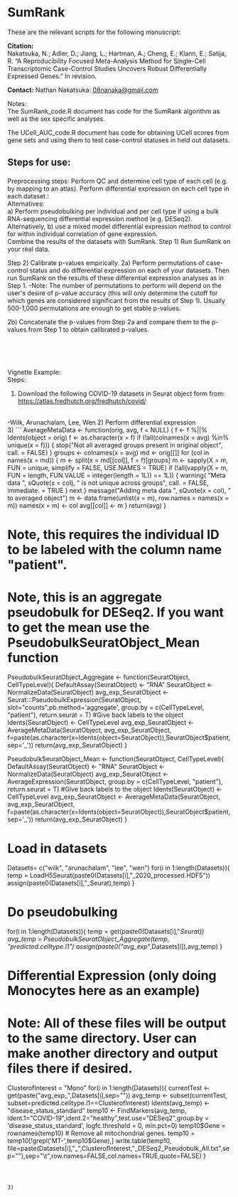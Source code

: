 # SumRank

These are the relevant scripts for the following manuscript:

**Citation:** 
<br/>
Nakatsuka, N.; Adler, D.; Jiang, L.; Hartman, A.; Cheng, E.; Klann, E.; Satija, R. “A Reproducibility Focused Meta-Analysis Method for Single-Cell Transcriptomic Case-Control Studies Uncovers Robust Differentially Expressed Genes.” In revision.

**Contact:** Nathan Nakatsuka: 08nanaka@gmail.com


Notes:
<br/>
The SumRank_code.R document has code for the SumRank algorithm as well as the sex specific analyses.

The UCell_AUC_code.R document has code for obtaining UCell scores from gene sets and using them to test case-control statuses in held out datasets.



## <p>Steps for use:</p>

Preprocessing steps:
Perform QC and determine cell type of each cell (e.g. by mapping to an atlas).
Perform differential expression on each cell type in each dataset.:<br/>
Alternatives: <br/>
a) Perform pseudobulking per individual and per cell type if using a bulk RNA-sequencing differential expression method (e.g. DESeq2). 
Alternatively, b) use a mixed model differential expression method to control for within individual correlation of gene expression.
<br/>
Combine the results of the datasets with SumRank.
Step 1) Run SumRank on your real data.

Step 2) Calibrate p-values empirically.
2a) Perform permutations of case-control status and do differential expression on each of your datasets. Then run SumRank on the results of these differential expression analyses as in Step 1.
-Note: The number of permutations to perform will depend on the user's desire of p-value accuracy (this will only determine the cutoff for which genes are considered significant from the results of Step 1). Usually 500-1,000 permutations are enough to get stable p-values.



2b) Concatenate the p-values from Step 2a and compare them to the p-values from Step 1 to obtain calibrated p-values.







<br/>
<br/>
<br/>







Vignette Example:
<br/>
Steps:
<br/>
1) Download the following COVID-19 datasets in Seurat object form from: https://atlas.fredhutch.org/fredhutch/covid/
<br/>
-Wilk, Arunachalam, Lee, Wen
2) Perform differential expression<br/>
3) 
```
AverageMetaData <- function(orig, avg, f = NULL) {
  f <- f %||% Idents(object = orig)
  f <- as.character(x = f)
  if (!all(colnames(x = avg) %in% unique(x = f))) {
    stop("Not all averaged groups present in original object", call. = FALSE)
  }
  groups <- colnames(x = avg)
  md <- orig[[]]
  for (col in names(x = md)) {
    m <- split(x = md[[col]], f = f)[groups]
    m <- sapply(X = m, FUN = unique, simplify = FALSE, USE.NAMES = TRUE)
    if (!all(vapply(X = m, FUN = length, FUN.VALUE = integer(length = 1L)) == 1L)) {
      warning(
        "Meta data ",
        sQuote(x = col),
        " is not unique across groups",
        call. = FALSE,
        immediate. = TRUE
      )
      next
    }
    message("Adding meta data ", sQuote(x = col), " to averaged object")
    m <- data.frame(unlist(x = m), row.names = names(x = m))
    names(x = m) <- col
    avg[[col]] <- m
  }
  return(avg)
}

# Note, this requires the individual ID to be labeled with the column name "patient".
# Note, this is an aggregate pseudobulk for DESeq2. If you want to get the mean use the PseudobulkSeuratObject_Mean function
PseudobulkSeuratObject_Aggregate <- function(SeuratObject, CellTypeLevel){
   DefaultAssay(SeuratObject) <- "RNA"
   SeuratObject <- NormalizeData(SeuratObject)
   avg_exp_SeuratObject <- Seurat:::PseudobulkExpression(SeuratObject, slot="counts",pb.method='aggregate', group.by = c(CellTypeLevel, "patient"), return.seurat = T)
   #Give back labels to the object
   Idents(SeuratObject) <- CellTypeLevel
   avg_exp_SeuratObject <- AverageMetaData(SeuratObject, avg_exp_SeuratObject, f=paste(as.character(x=Idents(object=SeuratObject)),SeuratObject$patient,sep='_'))
   return(avg_exp_SeuratObject)
}

PseudobulkSeuratObject_Mean <- function(SeuratObject, CellTypeLevel){
   DefaultAssay(SeuratObject) <- "RNA"
   SeuratObject <- NormalizeData(SeuratObject)
   avg_exp_SeuratObject <- AverageExpression(SeuratObject, group.by = c(CellTypeLevel, "patient"), return.seurat = T)
   #Give back labels to the object
   Idents(SeuratObject) <- CellTypeLevel
   avg_exp_SeuratObject <- AverageMetaData(SeuratObject, avg_exp_SeuratObject, f=paste(as.character(x=Idents(object=SeuratObject)),SeuratObject$patient,sep='_'))
   return(avg_exp_SeuratObject)
}

# Load in datasets
Datasets= c("wilk", "arunachalam", "lee", "wen")
for(i in 1:length(Datasets)){
temp = LoadH5Seurat(paste0(Datasets[i],"_2020_processed.HDF5"))
assign(paste0(Datasets[i],"_Seurat),temp)
}

# Do pseudobulking
for(i in 1:length(Datasets)){
temp = get(paste0(Datasets[i],"_Seurat))
avg_temp = PseudobulkSeuratObject_Aggregate(temp, "predicted.celltype.l1")
assign(paste0("avg_exp_",Datasets[i]),avg_temp)
}

# Differential Expression (only doing Monocytes here as an example)
# Note: All of these files will be output to the same directory. User can make another directory and output files there if desired.
ClusterofInterest = "Mono"
for(i in 1:length(Datasets)){
    currentTest <- get(paste("avg_exp_",Datasets[i],sep=""))
    avg_temp <- subset(currentTest, subset=predicted.celltype.l1==ClusterofInterest)
    Idents(avg_temp) <- "disease_status_standard"
    temp10 <- FindMarkers(avg_temp, ident.1="COVID-19",ident.2="healthy",test.use="DESeq2",group.by = 'disease_status_standard', logfc.threshold = 0, min.pct=0)
    temp10$Gene = rownames(temp10)
    # Remove all mitochondrial genes.
    temp10 = temp10[!grepl('MT-',temp10$Gene),]
    write.table(temp10, file=paste(Datasets[i],"_",ClusterofInterest,"_DESeq2_Pseudobulk_All.txt",sep=""),sep="\t",row.names=FALSE,col.names=TRUE,quote=FALSE)
}
```



3) 











   


